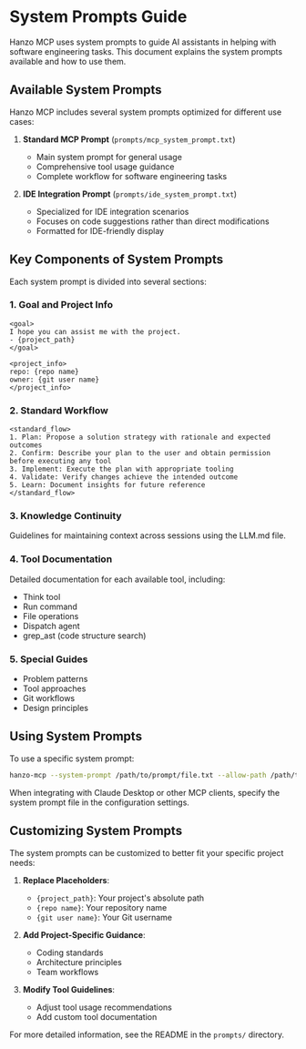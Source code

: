 # System Prompts Guide

Hanzo MCP uses system prompts to guide AI assistants in helping with software engineering tasks. This document explains the system prompts available and how to use them.

## Available System Prompts

Hanzo MCP includes several system prompts optimized for different use cases:

1. **Standard MCP Prompt** (`prompts/mcp_system_prompt.txt`)
   - Main system prompt for general usage
   - Comprehensive tool usage guidance
   - Complete workflow for software engineering tasks

2. **IDE Integration Prompt** (`prompts/ide_system_prompt.txt`)
   - Specialized for IDE integration scenarios
   - Focuses on code suggestions rather than direct modifications
   - Formatted for IDE-friendly display

## Key Components of System Prompts

Each system prompt is divided into several sections:

### 1. Goal and Project Info
```
<goal>
I hope you can assist me with the project.
- {project_path}
</goal>

<project_info>
repo: {repo name}
owner: {git user name}
</project_info>
```

### 2. Standard Workflow
```
<standard_flow>
1. Plan: Propose a solution strategy with rationale and expected outcomes
2. Confirm: Describe your plan to the user and obtain permission before executing any tool
3. Implement: Execute the plan with appropriate tooling
4. Validate: Verify changes achieve the intended outcome
5. Learn: Document insights for future reference
</standard_flow>
```

### 3. Knowledge Continuity
Guidelines for maintaining context across sessions using the LLM.md file.

### 4. Tool Documentation
Detailed documentation for each available tool, including:
- Think tool
- Run command
- File operations
- Dispatch agent
- grep_ast (code structure search)

### 5. Special Guides
- Problem patterns
- Tool approaches
- Git workflows
- Design principles

## Using System Prompts

To use a specific system prompt:

```bash
hanzo-mcp --system-prompt /path/to/prompt/file.txt --allow-path /path/to/your/project
```

When integrating with Claude Desktop or other MCP clients, specify the system prompt file in the configuration settings.

## Customizing System Prompts

The system prompts can be customized to better fit your specific project needs:

1. **Replace Placeholders**:
   - `{project_path}`: Your project's absolute path
   - `{repo name}`: Your repository name
   - `{git user name}`: Your Git username

2. **Add Project-Specific Guidance**:
   - Coding standards
   - Architecture principles
   - Team workflows

3. **Modify Tool Guidelines**:
   - Adjust tool usage recommendations
   - Add custom tool documentation

For more detailed information, see the README in the `prompts/` directory.
